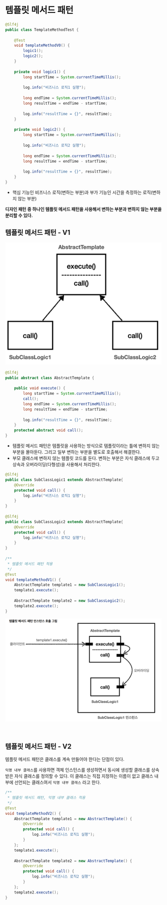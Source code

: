# 템플릿 메서드 패턴

```java
@Slf4j
public class TemplateMethodTest {

    @Test
    void templateMethodV0() {
        logic1();
        logic2();
    }

    private void logic1() {
        long startTime = System.currentTimeMillis();

        log.info("비즈니스 로직1 실행");

        long endTime = System.currentTimeMillis();
        long resultTime = endTime - startTime;

        log.info("resultTime = {}", resultTime);
    }

    private void logic2() {
        long startTime = System.currentTimeMillis();

        log.info("비즈니스 로직2 실행");

        long endTime = System.currentTimeMillis();
        long resultTime = endTime - startTime;

        log.info("resultTime = {}", resultTime);
    }
}
```
- 핵심 기능인 비즈니스 로직(변하는 부분)과 부가 기능인 시간을 측정하는 로직(변하지 않는 부분) 

**디자인 패턴 중 하나인 템플릿 메서드 패턴을 사용해서 변하는 부분과 변하지 않는 부분을 분리할 수 있다.**

## 템플릿 메서드 패턴 - V1

![img.png](image/img.png)

```java
@Slf4j
public abstract class AbstractTemplate {

    public void execute() {
        long startTime = System.currentTimeMillis();
        call();
        long endTime = System.currentTimeMillis();
        long resultTime = endTime - startTime;

        log.info("resultTime = {}", resultTime);
    }
    protected abstract void call();
}
```
- 템플릿 메서드 패턴은 템플릿을 사용하는 방식으로 템플릿이라는 틀에 변하지 않는 부분을 몰아둔다. 그리고 일부 변하는 부분을 별도로 호출해서 해결한다.
- 부모 클래스에 변하지 않는 템플릿 코드를 둔다. 변하는 부분은 자식 클래스에 두고 상속과 오버라이딩(다형성)을 사용해서 처리한다.

```java
@Slf4j
public class SubClassLogic1 extends AbstractTemplate{
    @Override
    protected void call() {
        log.info("비즈니스 로직1 실행");
    }
}

@Slf4j
public class SubClassLogic2 extends AbstractTemplate{
    @Override
    protected void call() {
        log.info("비즈니스 로직2 실행");
    }
}

/**
 * 템플릿 메서드 패턴 적용
 */
@Test
void templateMethodV1() {
    AbstractTemplate template1 = new SubClassLogic1();
    template1.execute();

    AbstractTemplate template2 = new SubClassLogic2();
    template2.execute();
}
```

![img_1.png](image/img_1.png)

<br>

## 템플릿 메서드 패턴 - V2

템플릿 메서드 패턴은 클래스를 계속 만들어야 한다는 단점이 있다.

`익명 내부 클래스`를 사용하면 객체 인스턴스를 생성하면서 동시에 생성할 클래스를 상속 받은 자식 클래스를 정의할 수 있다. 이 클래스는 직접 지정하는 이름이 없고
클래스 내부에 선언되는 클래스여서 `익명 내부 클래스` 라고 한다.

```java
/**
 * 템플릿 메서드 패턴, 익명 내부 클래스 적용
 */
@Test
void templateMethodV2() {
    AbstractTemplate template1 = new AbstractTemplate() {
        @Override
        protected void call() {
            log.info("비즈니스 로직1 실행");
        }
    };
    template1.execute();

    AbstractTemplate template2 = new AbstractTemplate() {
        @Override
        protected void call() {
            log.info("비즈니스 로직2 실행");
        }
    };
    template2.execute();
}
```